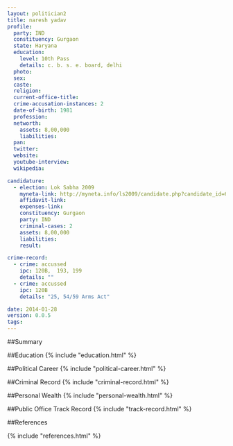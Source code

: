 ```yaml
---
layout: politician2
title: naresh yadav
profile: 
  party: IND
  constituency: Gurgaon
  state: Haryana
  education: 
    level: 10th Pass
    details: c. b. s. e. board, delhi
  photo: 
  sex: 
  caste: 
  religion: 
  current-office-title: 
  crime-accusation-instances: 2
  date-of-birth: 1981
  profession: 
  networth: 
    assets: 8,00,000
    liabilities: 
  pan: 
  twitter: 
  website: 
  youtube-interview: 
  wikipedia: 

candidature: 
  - election: Lok Sabha 2009
    myneta-link: http://myneta.info/ls2009/candidate.php?candidate_id=6729
    affidavit-link: 
    expenses-link: 
    constituency: Gurgaon 
    party: IND
    criminal-cases: 2
    assets: 8,00,000
    liabilities: 
    result:  

crime-record: 
  - crime: accussed
    ipc: 120B,  193, 199
    details: "" 
  - crime: accussed
    ipc: 120B
    details: "25, 54/59 Arms Act" 

date: 2014-01-28
version: 0.0.5
tags: 
---
```

##Summary


##Education
{% include "education.html" %}


##Political Career
{% include "political-career.html" %}


##Criminal Record
{% include "criminal-record.html" %}


##Personal Wealth
{% include "personal-wealth.html" %}


##Public Office Track Record
{% include "track-record.html" %}


##References


{% include "references.html" %}
